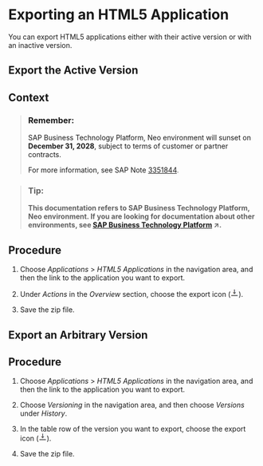 <!-- loiod9ecb2813f5a40578086474e87d60a07 -->

# Exporting an HTML5 Application

You can export HTML5 applications either with their active version or with an inactive version.

<a name="loio43f4224652ed4ef5819c9e83602a58cd"/>

<!-- loio43f4224652ed4ef5819c9e83602a58cd -->

## Export the Active Version



<a name="loio43f4224652ed4ef5819c9e83602a58cd__context_mg2_twf_blb"/>

## Context

> ### Remember:  
> SAP Business Technology Platform, Neo environment will sunset on **December 31, 2028**, subject to terms of customer or partner contracts.
> 
> For more information, see SAP Note [3351844](https://me.sap.com/notes/3351844).

> ### Tip:  
> **This documentation refers to SAP Business Technology Platform, Neo environment. If you are looking for documentation about other environments, see [SAP Business Technology Platform](https://help.sap.com/viewer/65de2977205c403bbc107264b8eccf4b/Cloud/en-US/6a2c1ab5a31b4ed9a2ce17a5329e1dd8.html "SAP Business Technology Platform (SAP BTP) is an integrated offering comprised of the following technology portfolios: application development; process automation; integration; data, analytics, and enterprise planning; artificial intelligence. The platform offers users the ability to turn data into business value, compose end-to-end business processes, connect entire IT landscapes, and personalize, build and extend SAP applications. This reduces the overall total cost of ownership maintaining SAP landscapes and third-party software across end-to-end business processes.") :arrow_upper_right:.**



## Procedure

1.  Choose *Applications* \> *HTML5 Applications* in the navigation area, and then the link to the application you want to export.

2.  Under *Actions* in the *Overview* section, choose the export icon \(![](images/HTML5_app_export_icon_17205b4.png)\).

3.  Save the zip file.


<a name="loio39a5edfa25614c4cba4b0fd591d73d7d"/>

<!-- loio39a5edfa25614c4cba4b0fd591d73d7d -->

## Export an Arbitrary Version



<a name="loio39a5edfa25614c4cba4b0fd591d73d7d__steps_wzb_ft2_tt"/>

## Procedure

1.  Choose *Applications* \> *HTML5 Applications* in the navigation area, and then the link to the application you want to export.

2.  Choose *Versioning* in the navigation area, and then choose *Versions* under *History*.

3.  In the table row of the version you want to export, choose the export icon \(![](images/HTML5_app_export_icon_17205b4.png)\).

4.  Save the zip file.


